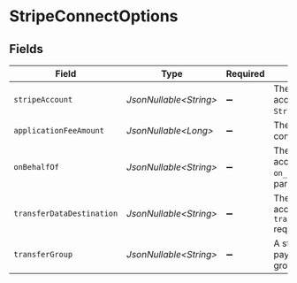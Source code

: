 # StripeConnectOptions


## Fields

| Field                                                                                         | Type                                                                                          | Required                                                                                      | Description                                                                                   | Example                                                                                       |
| --------------------------------------------------------------------------------------------- | --------------------------------------------------------------------------------------------- | --------------------------------------------------------------------------------------------- | --------------------------------------------------------------------------------------------- | --------------------------------------------------------------------------------------------- |
| `stripeAccount`                                                                               | *JsonNullable\<String>*                                                                       | :heavy_minus_sign:                                                                            | The Stripe Connect account to target using the `Stripe-Account` header.                       | act_123456                                                                                    |
| `applicationFeeAmount`                                                                        | *JsonNullable\<Long>*                                                                         | :heavy_minus_sign:                                                                            | The fee to charge the connected account.                                                      | 123                                                                                           |
| `onBehalfOf`                                                                                  | *JsonNullable\<String>*                                                                       | :heavy_minus_sign:                                                                            | The Stripe Connect account to target using the `on_behalf_of` request parameter.              | act_123456                                                                                    |
| `transferDataDestination`                                                                     | *JsonNullable\<String>*                                                                       | :heavy_minus_sign:                                                                            | The Stripe Connect account to target using the `transfer_data.destination` request parameter. | act_123456                                                                                    |
| `transferGroup`                                                                               | *JsonNullable\<String>*                                                                       | :heavy_minus_sign:                                                                            | A string that identifies the payment as part of a group.                                      | ORDER100                                                                                      |